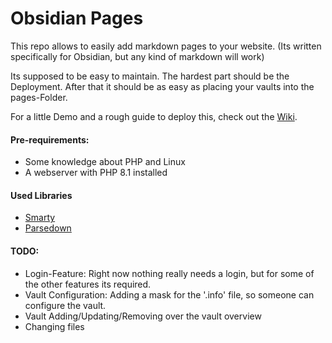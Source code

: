 # Obsidian Pages

This repo allows to easily add markdown pages to your website. (Its written specifically for Obsidian, but any kind of markdown will work) 

Its supposed to be easy to maintain.
The hardest part should be the Deployment. 
After that it should be as easy as placing your vaults into the pages-Folder.

For a little Demo and a rough guide to deploy this, check out the [Wiki](https://obsidian.iedsoftworks.com/ObsidianPages/).

#### Pre-requirements:
- Some knowledge about PHP and Linux
- A webserver with PHP 8.1 installed

#### Used Libraries
- [Smarty](https://www.smarty.net/)
- [Parsedown](https://parsedown.org/)

#### TODO:
- Login-Feature: Right now nothing really needs a login, but for some of the other features its required.
- Vault Configuration: Adding a mask for the '.info' file, so someone can configure the vault.
- Vault Adding/Updating/Removing over the vault overview
- Changing files
